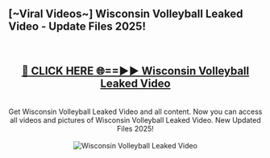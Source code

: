 <h2>[~Viral Videos~] Wisconsin Volleyball Leaked Video - Update Files 2025!</h2>
<br>
<div align="center">
<h2><a href="https://betterlinks.top/A2PfLJ" rel="nofollow">🔴 CLICK HERE 🌐==►► Wisconsin Volleyball Leaked Video</a></h2>
<br>
Get Wisconsin Volleyball Leaked Video and all content. Now you can access all videos and pictures of Wisconsin Volleyball Leaked Video. New Updated Files 2025!
<br>
<br>
<a href="https://betterlinks.top/A2PfLJ" rel="nofollow" data-target="animated-image.originalLink"><img src="https://i.ibb.co.com/WyWwxjT/player-gif2.gif" alt="Wisconsin Volleyball Leaked Video" style="max-width: 100%; display: inline-block;" data-target="animated-image.originalImage"></a>
</div>
<br>
